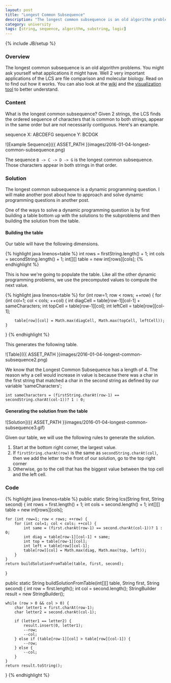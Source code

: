 ```yaml
---
layout: post
title: "Longest Common Subsequence"
description: "The longest common subsequence is an old algorithm problems. You might ask yourself what applications it might have. Well 2 very important applications of the LCS are file comparison and molecular biology. Read on to find out how it works. You can also look at the [wiki](https://en.wikipedia.org/wiki/Longest_common_subsequence_problem) and the [visualization tool](http://www.cs.usfca.edu/~galles/visualization/DPLCS.html) to better understand."
category: university
tags: [string, sequence, algorithm, substring, logic]
---
```

{% include JB/setup %}

<!-- Overview -->
<h3>Overview</h3>

The longest common subsequence is an old algorithm problems. You might ask yourself what applications it might have. Well 2 very important applications of the LCS are file comparison and molecular biology. Read on to find out how it works. You can also look at the [wiki](https://en.wikipedia.org/wiki/Longest_common_subsequence_problem) and the [visualization tool](http://www.cs.usfca.edu/~galles/visualization/DPLCS.html) to better understand.


<!-- Content -->
<h3>Content</h3>

What is the longest common subsequence? Given 2 strings, the LCS finds the ordered sequence of characters that is common to both strings, appear in the same order but are not necessarily contiguous. Here's an example.

sequence X: ABCDEFG
sequence Y: BCDGK

![Example Sequence]({{ ASSET_PATH }}images/2016-01-04-longest-common-subsequence.png)

The sequence `B -> C -> D -> G` is the longest common subsequence. Those characters appear in both strings in that order.




<!-- Solution -->
<h3>Solution</h3>

The longest common subsequence is a dynamic programming question. I will make another post about how to approach and solve dynamic programming questions in another post.

One of the ways to solve a dynamic programming question is by first building a table bottom up with the solutions to the subproblems and then building the solution from the table.




<!-- Building the table -->
<h4>Building the table</h4>

Our table will have the following dimensions.

<!-- Code _______________________________________-->
{% highlight java linenos=table %}
int rows = firstString.length() + 1;
int cols = secondString.length() + 1;
int[][] table = new int[rows][cols];
{% endhighlight %}
<!-- /Code ^^^^^^^^^^^^^^^^^^^^^^^^^^^^^^^^^^^^^^-->

This is how we're going to populate the table. Like all the other dynamic programming problems, we use the precomputed values to compute the next value.

<!-- Code _______________________________________-->
{% highlight java linenos=table %}
for (int row=1; row < rows; ++row) {
    for (int col=1; col < cols; ++col) {
        int diagCell = table[row-1][col-1] + sameCharacters;
        int topCell = table[row-1][col];
        int leftCell = table[row][col-1];

        table[row][col] = Math.max(diagCell, Math.max(topCell, leftCell));
    }
}
{% endhighlight %}
<!-- /Code ^^^^^^^^^^^^^^^^^^^^^^^^^^^^^^^^^^^^^^-->

This generates the following table.

![Table]({{ ASSET_PATH }}images/2016-01-04-longest-common-subsequence2.png)

We know that the Longest Common Subsequence has a length of 4. The reason why a cell would increase in value is because there was a char in the first string that matched a char in the second string as defined by our variable 'sameCharacters';

`int sameCharacters = (firstString.charAt(row-1) == secondString.charAt(col-1))? 1 : 0;`




<!-- Generating the solution from the table -->
<h4>Generating the solution from the table</h4>

![Solution]({{ ASSET_PATH }}images/2016-01-04-longest-common-subsequence3.gif)

Given our table, we will use the following rules to generate the solution.

1. Start at the bottom right corner, the largest value.
2. If `firstString.charAt(row)` is the same as `secondString.charAt(col)`, then we add the letter to the front of our solution, go to the top right corner
3. Otherwise, go to the cell that has the biggest value between the top cell and the left cell.




<!-- Code -->
<h3>Code</h3>

<!-- Code _______________________________________-->
{% highlight java linenos=table %}
public static String lcs(String first, String second) {
    int rows = first.length() + 1;
    int cols = second.length() + 1;
    int[][] table = new int[rows][cols];
    
    for (int row=1; row < rows; ++row) {
        for (int col=1; col < cols; ++col) {
            int same = (first.charAt(row-1) == second.charAt(col-1))? 1 : 0;
            int diag = table[row-1][col-1] + same;
            int top = table[row-1][col];
            int left = table[row][col-1];
            table[row][col] = Math.max(diag, Math.max(top, left));
        }
    }
    return buildSolutionFromTable(table, first, second);
}

public static String buildSolutionFromTable(int[][] table, String first, String second) {
    int row = first.length();
    int col = second.length();
    StringBuilder result = new StringBuilder();
    
    while (row > 0 && col > 0) {
        char letter1 = first.charAt(row-1);
        char letter2 = second.charAt(col-1);
        
        if (letter1 == letter2) {
            result.insert(0, letter1);
            --row;
            --col;
        } else if (table[row-1][col] > table[row][col-1]) {
            --row;
        } else {
            --col;
        }
    }
    return result.toString();
}
{% endhighlight %}
<!-- /Code ^^^^^^^^^^^^^^^^^^^^^^^^^^^^^^^^^^^^^^-->

